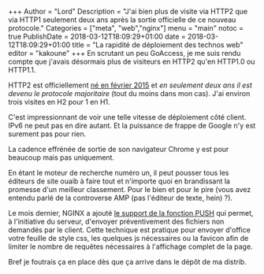 +++
Author = "Lord"
Description = "J'ai bien plus de visite via HTTP2 que via HTTP1 seulement deux ans après la sortie officielle de ce nouveau protocole."
Categories = ["meta", "web","nginx"]
menu = "main"
notoc = true
PublishDate = 2018-03-12T18:09:29+01:00
date = 2018-03-12T18:09:29+01:00
title = "La rapidité de déploiement des technos web"
editor = "kakoune"
+++
En scrutant un peu GoAccess, je me suis rendu compte que j'avais désormais plus de visiteurs en HTTP2 qu'en HTTP1.0 ou HTTP1.1.

HTTP2 est officiellement [né en février 2015](https://www.ietf.org/blog/http2-approved/) et *en seulement deux ans il est devenu le protocole majoritaire* (tout du moins dans mon cas).
J'ai environ trois visites en H2 pour 1 en H1.

C'est impressionnant de voir une telle vitesse de déploiement côté client.
IPv6 ne peut pas en dire autant.
Et la puissance de frappe de Google n'y est surement pas pour rien.

La cadence effrénée de sortie de son navigateur Chrome y est pour beaucoup mais pas uniquement.

En étant le moteur de recherche numéro un, il peut pousser tous les éditeurs de site ouaib à faire tout et n'importe quoi en brandissant la promesse d'un meilleur classement.
Pour le bien et pour le pire (vous avez entendu parlé de la controverse AMP (pas l'éditeur de texte, hein) ?).

Le mois dernier, NGINX a ajouté [le support de la fonction PUSH](https://hg.nginx.org/nginx/rev/641306096f5b) qui permet, à l'initiative du serveur, d'envoyer préventivement des fichiers non demandés par le client.
Cette technique est pratique pour envoyer d'office votre feuille de style css, les quelques js nécessaires ou la favicon afin de limiter le nombre de requêtes nécessaires à l'affichage complet de la page.

Bref je foutrais ça en place dès que ça arrive dans le dépôt de ma distrib.
